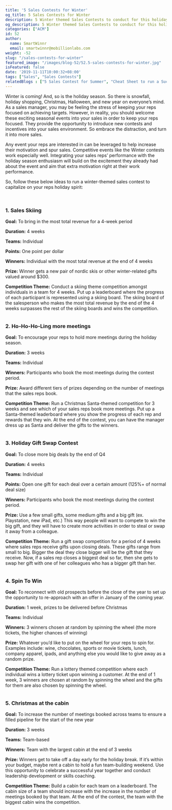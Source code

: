 ```yaml
---
title: '5 Sales Contests for Winter'
og_title: 5 Sales Contests for Winter
description: 5 Winter themed Sales Contests to conduct for this holiday season to spark the interest of your sales team
og_description: 5 Winter themed Sales Contests to conduct for this holiday season to spark the interest of your sales team
categories: ["ACM"]
id: 52
author:
  name: SmartWinnr
  email: smartwinnr@mobillionlabs.com
weight: -52
slug: "/sales-contests-for-winter"
featured_image: "/images/blog-52/52.5-sales-contests-for-winter.jpg"
isFeatured: false
date: '2019-11-11T10:00:32+08:00'
tags: ["Sales", "Sales Contests"]
relatedBlogs : ["5 Sales Contest for Summer", "Cheat Sheet to run a Successful Sales Contest", "Top 20 Sales Contest Names"]
---
```


Winter is coming! And, so is the holiday season. So there is snowfall, holiday shopping, Christmas, Halloween, and new year on everyone’s mind. As a sales manager, you may be feeling the stress of keeping your reps focused on achieving targets. However, in reality, you should welcome these exciting seasonal events into your sales in order to keep your reps focused. They provide the opportunity to introduce new contests and incentives into your sales environment. So embrace the distraction, and turn it into more sales.

Any event your reps are interested in can be leveraged to help increase their motivation and spur sales. Competitive events like the Winter contests work especially well. Integrating your sales reps’ performance with the holiday season enthusiasm will build on the excitement they already had about the event and aim that extra motivation right at their work performance.

So, follow these below ideas to run a winter-themed sales contest to capitalize on your reps holiday spirit:

<br>

### **1. Sales Skiing**

**Goal:** To bring in the most total revenue for a 4-week period

**Duration:** 4 weeks

**Teams:** Individual

**Points:** One point per dollar

**Winners:** Individual with the most total revenue at the end of 4 weeks

**Prize:** Winner gets a new pair of nordic skis or other winter-related gifts valued around $300.

**Competition Theme:** Conduct a skiing theme competition amongst individuals in a team for 4 weeks. Put up a leaderboard where the progress of each participant is represented using a skiing board. The skiing board of the salesperson who makes the most total revenue by the end of the 4 weeks surpasses the rest of the skiing boards and wins the competition.

<img alt="" src="/images/blog-52/sales-skiing.png" class="ml-padding-top0 ml-padding-bottom0">

### **2. Ho-Ho-Ho-Ling more meetings**

**Goal:** To encourage your reps to hold more meetings during the holiday season.

**Duration:** 3 weeks

**Teams:** Individual

**Winners:** Participants who book the most meetings during the contest period.

**Prize:** Award different tiers of prizes depending on the number of meetings that the sales reps book.

**Competition Theme:** Run a Christmas Santa-themed competition for 3 weeks and see which of your sales reps book more meetings. Put up a Santa-themed leaderboard where you show the progress of each rep and rewards that they win. At the end of the contest, you can have the manager dress up as Santa and deliver the gifts to the winners.

<img alt="" src="/images/blog-52/hohoho.png" class="ml-padding-top0 ml-padding-bottom0">

### **3. Holiday Gift Swap Contest**

**Goal:** To close more big deals by the end of Q4

**Duration:** 4 weeks

**Teams:** Individual

**Points:** Open one gift for each deal over a certain amount (125%+ of normal deal size)

**Winners:** Participants who book the most meetings during the contest period.

**Prize:** Use a few small gifts, some medium gifts and a big gift (ex. Playstation, new iPad, etc.) This way people will want to compete to win the big gift, and they will have to create more activities in order to steal or swap it away from a colleague.

**Competition Theme:** Run a gift swap competition for a period of 4 weeks where sales reps receive gifts upon closing deals. These gifts range from small to big. Bigger the deal they close bigger will be the gift that they receive. Now, if a sales rep closes a biggest deal so far, then she gets to swap her gift with one of her colleagues who has a bigger gift than her.

<img alt="" src="/images/blog-52/holiday-gift.png" class="ml-padding-top0 ml-padding-bottom0">

### **4. Spin To Win**

**Goal:** To reconnect with old prospects before the close of the year to set up the opportunity to re-approach with an offer in January of the coming year.

**Duration:** 1 week, prizes to be delivered before Christmas

**Teams:** Individual

**Winners:** 3 winners chosen at random by spinning the wheel (the more tickets, the higher chances of winning)

**Prize:** Whatever you’d like to put on the wheel for your reps to spin for. Examples include: wine, chocolates, sports or movie tickets, lunch, company apparel, ipads, and anything else you would like to give away as a random prize.

**Competition Theme:** Run a lottery themed competition where each individual wins a lottery ticket upon winning a customer. At the end of 1 week, 3 winners are chosen at random by spinning the wheel and the gifts for them are also chosen by spinning the wheel.

<img alt="" src="/images/blog-52/spin-to-win.png" class="ml-padding-top0 ml-padding-bottom0">

### **5. Christmas at the cabin**

**Goal:** To increase the number of meetings booked across teams to ensure a filled pipeline for the start of the new year

**Duration:** 3 weeks

**Teams:** Team-based

**Winners:** Team with the largest cabin at the end of 3 weeks

**Prize:** Winners get to take off a day early for the holiday break. If it’s within your budget, maybe rent a cabin to hold a fun team-building weekend. Use this opportunity to celebrate a successful year together and conduct leadership development or skills coaching.

**Competition Theme:** Build a cabin for each team on a leaderboard. The cabin size of a team should increase with the increase in the number of meetings booked by that team. At the end of the contest, the team with the biggest cabin wins the competition.

<img alt="" src="/images/blog-52/cabin.png" class="ml-padding-top0 ml-padding-bottom0">